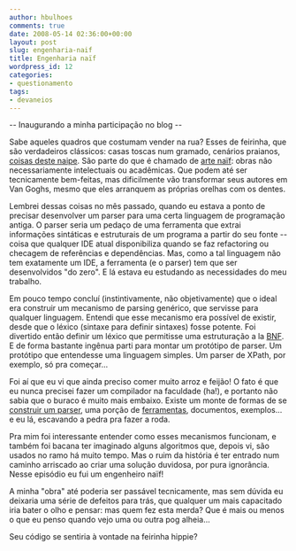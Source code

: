 ```yaml
---
author: hbulhoes
comments: true
date: 2008-05-14 02:36:00+00:00
layout: post
slug: engenharia-naif
title: Engenharia naïf
wordpress_id: 12
categories:
- questionamento
tags:
- devaneios
---
```


-- Inaugurando a minha participação no blog --

Sabe aqueles quadros que costumam vender na rua? Esses de feirinha, que são verdadeiros clássicos: casas toscas num gramado, cenários praianos, [coisas deste naipe](http://shoe-me.blogspot.com/2008_01_01_archive.html#3365084320162022222). São parte do que é chamado de [arte naïf](http://pt.wikipedia.org/wiki/Arte_na%C3%AFf): obras não necessariamente intelectuais ou acadêmicas. Que podem até ser tecnicamente bem-feitas, mas dificilmente vão transformar seus autores em Van Goghs, mesmo que eles arranquem as próprias orelhas com os dentes.

Lembrei dessas coisas no mês passado, quando eu estava a ponto de precisar desenvolver um parser para uma certa linguagem de programação antiga. O parser seria um pedaço de uma ferramenta que extrai informações sintáticas e estruturais de um programa a partir do seu fonte -- coisa que qualquer IDE atual disponibiliza quando se faz refactoring ou checagem de referências e dependências. Mas, como a tal linguagem não tem exatamente um IDE, a ferramenta (e o parser) tem que ser desenvolvidos "do zero". E lá estava eu estudando as necessidades do meu trabalho.

Em pouco tempo concluí (instintivamente, não objetivamente) que o ideal era construir um mecanismo de parsing genérico, que servisse para qualquer linguagem. Entendi que esse mecanismo era possível de existir, desde que o léxico (sintaxe para definir sintaxes) fosse potente. Foi divertido então definir um léxico que permitisse uma estruturação a la [BNF](http://en.wikipedia.org/wiki/Backus-Naur_form). E de forma bastante ingênua parti para montar um protótipo de parser. Um protótipo que entendesse uma linguagem simples. Um parser de XPath, por exemplo, só pra começar...

Foi aí que eu vi que ainda preciso comer muito arroz e feijão! O fato é que eu nunca precisei fazer um compilador na faculdade (ha!), e portanto não sabia que o buraco é muito mais embaixo. Existe um monte de formas de se [construir um parser](http://en.wikipedia.org/wiki/Parser_generator), uma porção de [ferramentas](http://en.wikipedia.org/wiki/Comparison_of_parser_generators), documentos, exemplos... e eu lá, escavando a pedra pra fazer a roda.

Pra mim foi interessante entender como esses mecanismos funcionam, e também foi bacana ter imaginado alguns algoritmos que, depois vi, são usados no ramo há muito tempo. Mas o ruim da história é ter entrado num caminho arriscado ao criar uma solução duvidosa, por pura ignorância. Nesse episódio eu fui um engenheiro naïf!

A minha "obra" até poderia ser passável tecnicamente, mas sem dúvida eu deixaria uma série de defeitos para trás, que qualquer um mais capacitado iria bater o olho e pensar: mas quem fez esta merda? Que é mais ou menos o que eu penso quando vejo uma ou outra pog alheia...

Seu código se sentiria à vontade na feirinha hippie?
